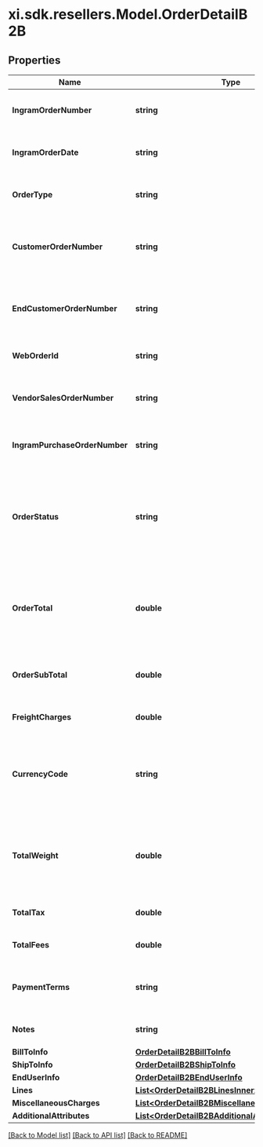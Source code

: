 # xi.sdk.resellers.Model.OrderDetailB2B

## Properties

Name | Type | Description | Notes
------------ | ------------- | ------------- | -------------
**IngramOrderNumber** | **string** | The IngramMicro sales order number. | [optional] 
**IngramOrderDate** | **string** | The IngramMicro sales order date. | [optional] 
**OrderType** | **string** | The IngramMicro sales order type. | [optional] 
**CustomerOrderNumber** | **string** | The reseller&#39;s order number for reference in their system. | [optional] 
**EndCustomerOrderNumber** | **string** | The end customer&#39;s order number for reference in their system. | [optional] 
**WebOrderId** | **string** | The web order id of the order. | [optional] 
**VendorSalesOrderNumber** | **string** | The vendor&#39;s order number for reference in their system | [optional] 
**IngramPurchaseOrderNumber** | **string** | Ingram purchase order number. | [optional] 
**OrderStatus** | **string** | The header-level status of the order. One of- Shipped, Canceled, Backordered, Processing, On Hold, Delivered. | [optional] 
**OrderTotal** | **double** | The total cost for the order, includes subtotal, freight charges, and tax. | [optional] 
**OrderSubTotal** | **double** | The sub total cost for the order, not including tax and freight. | [optional] 
**FreightCharges** | **double** | The freight charges for the order. | [optional] 
**CurrencyCode** | **string** | The country-specific three digit ISO 4217 currency code for the order. | [optional] 
**TotalWeight** | **double** | Total order weight. unit - - North america - Pounds , other countries will be KG. | [optional] 
**TotalTax** | **double** | Total tax on the orders placed. | [optional] 
**TotalFees** | **double** | Total fees on the orders placed. | [optional] 
**PaymentTerms** | **string** | The payment terms of the order. (Ex- Net 30 days). | [optional] 
**Notes** | **string** | The header-level notes for the order. | [optional] 
**BillToInfo** | [**OrderDetailB2BBillToInfo**](OrderDetailB2BBillToInfo.md) |  | [optional] 
**ShipToInfo** | [**OrderDetailB2BShipToInfo**](OrderDetailB2BShipToInfo.md) |  | [optional] 
**EndUserInfo** | [**OrderDetailB2BEndUserInfo**](OrderDetailB2BEndUserInfo.md) |  | [optional] 
**Lines** | [**List&lt;OrderDetailB2BLinesInner&gt;**](OrderDetailB2BLinesInner.md) |  | [optional] 
**MiscellaneousCharges** | [**List&lt;OrderDetailB2BMiscellaneousChargesInner&gt;**](OrderDetailB2BMiscellaneousChargesInner.md) |  | [optional] 
**AdditionalAttributes** | [**List&lt;OrderDetailB2BAdditionalAttributesInner&gt;**](OrderDetailB2BAdditionalAttributesInner.md) |  | [optional] 

[[Back to Model list]](../README.md#documentation-for-models) [[Back to API list]](../README.md#documentation-for-api-endpoints) [[Back to README]](../README.md)

